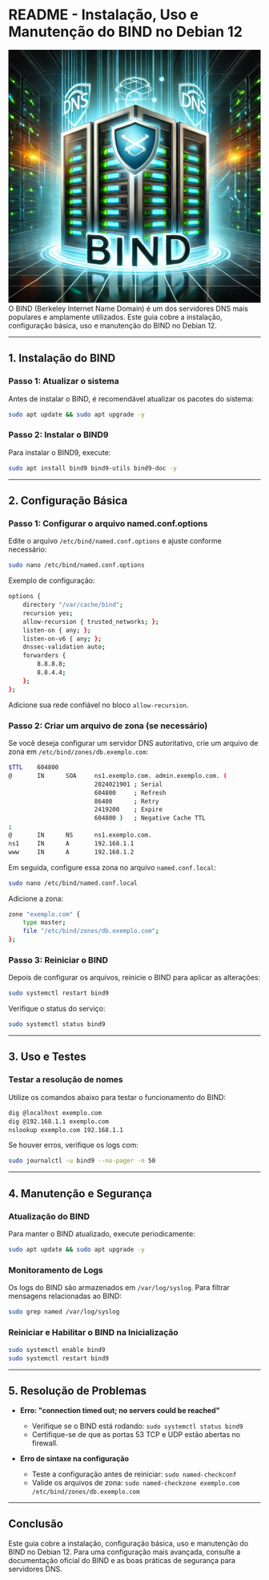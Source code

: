 # README - Instalação, Uso e Manutenção do BIND no Debian 12
![Servidor DNS](imagens/DNS.webp)  
O BIND (Berkeley Internet Name Domain) é um dos servidores DNS mais populares e amplamente utilizados. Este guia cobre a instalação, configuração básica, uso e manutenção do BIND no Debian 12.

---

## 1. Instalação do BIND

### Passo 1: Atualizar o sistema
Antes de instalar o BIND, é recomendável atualizar os pacotes do sistema:
```bash
sudo apt update && sudo apt upgrade -y
```

### Passo 2: Instalar o BIND9
Para instalar o BIND9, execute:
```bash
sudo apt install bind9 bind9-utils bind9-doc -y
```

---

## 2. Configuração Básica

### Passo 1: Configurar o arquivo named.conf.options
Edite o arquivo `/etc/bind/named.conf.options` e ajuste conforme necessário:
```bash
sudo nano /etc/bind/named.conf.options
```
Exemplo de configuração:
```bash
options {
    directory "/var/cache/bind";
    recursion yes;
    allow-recursion { trusted_networks; };
    listen-on { any; };
    listen-on-v6 { any; };
    dnssec-validation auto;
    forwarders {
        8.8.8.8;
        8.8.4.4;
    };
};
```

Adicione sua rede confiável no bloco `allow-recursion`.

### Passo 2: Criar um arquivo de zona (se necessário)
Se você deseja configurar um servidor DNS autoritativo, crie um arquivo de zona em `/etc/bind/zones/db.exemplo.com`:
```bash
$TTL    604800
@       IN      SOA     ns1.exemplo.com. admin.exemplo.com. (
                        2024021901 ; Serial
                        604800     ; Refresh
                        86400      ; Retry
                        2419200    ; Expire
                        604800 )   ; Negative Cache TTL
;
@       IN      NS      ns1.exemplo.com.
ns1     IN      A       192.168.1.1
www     IN      A       192.168.1.2
```

Em seguida, configure essa zona no arquivo `named.conf.local`:
```bash
sudo nano /etc/bind/named.conf.local
```
Adicione a zona:
```bash
zone "exemplo.com" {
    type master;
    file "/etc/bind/zones/db.exemplo.com";
};
```

### Passo 3: Reiniciar o BIND
Depois de configurar os arquivos, reinicie o BIND para aplicar as alterações:
```bash
sudo systemctl restart bind9
```
Verifique o status do serviço:
```bash
sudo systemctl status bind9
```

---

## 3. Uso e Testes

### Testar a resolução de nomes
Utilize os comandos abaixo para testar o funcionamento do BIND:
```bash
dig @localhost exemplo.com
dig @192.168.1.1 exemplo.com
nslookup exemplo.com 192.168.1.1
```
Se houver erros, verifique os logs com:
```bash
sudo journalctl -u bind9 --no-pager -n 50
```

---

## 4. Manutenção e Segurança

### Atualização do BIND
Para manter o BIND atualizado, execute periodicamente:
```bash
sudo apt update && sudo apt upgrade -y
```

### Monitoramento de Logs
Os logs do BIND são armazenados em `/var/log/syslog`. Para filtrar mensagens relacionadas ao BIND:
```bash
sudo grep named /var/log/syslog
```

### Reiniciar e Habilitar o BIND na Inicialização
```bash
sudo systemctl enable bind9
sudo systemctl restart bind9
```

---

## 5. Resolução de Problemas

- **Erro: "connection timed out; no servers could be reached"**
  - Verifique se o BIND está rodando: `sudo systemctl status bind9`
  - Certifique-se de que as portas 53 TCP e UDP estão abertas no firewall.

- **Erro de sintaxe na configuração**
  - Teste a configuração antes de reiniciar: `sudo named-checkconf`
  - Valide os arquivos de zona: `sudo named-checkzone exemplo.com /etc/bind/zones/db.exemplo.com`

---

## Conclusão
Este guia cobre a instalação, configuração básica, uso e manutenção do BIND no Debian 12. Para uma configuração mais avançada, consulte a documentação oficial do BIND e as boas práticas de segurança para servidores DNS.



